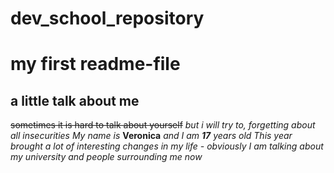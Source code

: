 # dev_school_repository
# my first readme-file
a little talk about me
----------------------
~~sometimes it is hard to talk about yourself~~
*but i will try to, forgetting about all insecurities*
*My name is* **Veronica** *and I am **17** years old*
_This year brought a lot of interesting changes in my life - obviously I am talking about my university and people surrounding me now_